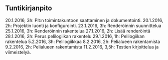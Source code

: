## Tuntikirjanpito

20.1.2016, 3h: Pit:n toimintakuntoon saattaminen ja dokumentointi.
20.1.2016, 2h: Projektin luonti ja konfigurointi.
23.1.2016, 3h: Renderöinnin suunnittelua
25.1.2016, 3h: Renderöinnin rakentelua
27.1.2016, 2h: Lisää renderöintä
28.1.2016, 2h: Perus pelilogiikan rakentelu
29.1.2016, 1h: Pelilogiikan rakentelua
5.2.2016,  3h: Pelilogiikkaa
8.2.2016,  2h: Pelialueen rakentamista
9.2.2016,  2h: Pelialueen rakentamista
11.2.2016, 3,5h: Testien kirjoittelua ja viimeistelyä.
